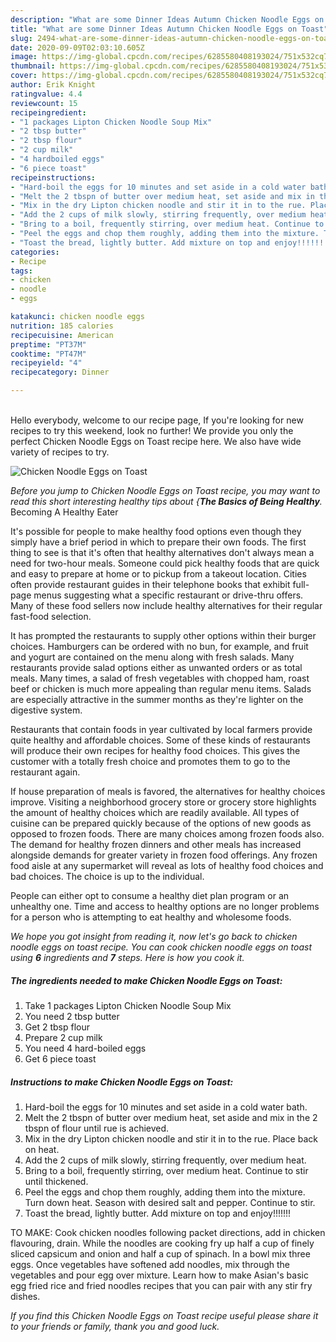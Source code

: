 ```yaml
---
description: "What are some Dinner Ideas Autumn Chicken Noodle Eggs on Toast"
title: "What are some Dinner Ideas Autumn Chicken Noodle Eggs on Toast"
slug: 2494-what-are-some-dinner-ideas-autumn-chicken-noodle-eggs-on-toast
date: 2020-09-09T02:03:10.605Z
image: https://img-global.cpcdn.com/recipes/6285580408193024/751x532cq70/chicken-noodle-eggs-on-toast-recipe-main-photo.jpg
thumbnail: https://img-global.cpcdn.com/recipes/6285580408193024/751x532cq70/chicken-noodle-eggs-on-toast-recipe-main-photo.jpg
cover: https://img-global.cpcdn.com/recipes/6285580408193024/751x532cq70/chicken-noodle-eggs-on-toast-recipe-main-photo.jpg
author: Erik Knight
ratingvalue: 4.4
reviewcount: 15
recipeingredient:
- "1 packages Lipton Chicken Noodle Soup Mix"
- "2 tbsp butter"
- "2 tbsp flour"
- "2 cup milk"
- "4 hardboiled eggs"
- "6 piece toast"
recipeinstructions:
- "Hard-boil the eggs for 10 minutes and set aside in a cold water bath."
- "Melt the 2 tbspn of butter over medium heat, set aside and mix in the 2 tbspn of flour until rue is achieved."
- "Mix in the dry Lipton chicken noodle and stir it in to the rue. Place back on heat."
- "Add the 2 cups of milk slowly, stirring frequently, over medium heat."
- "Bring to a boil, frequently stirring, over medium heat. Continue to stir until thickened."
- "Peel the eggs and chop them roughly, adding them into the mixture. Turn down heat. Season with desired salt and pepper. Continue to stir."
- "Toast the bread, lightly butter. Add mixture on top and enjoy!!!!!!!"
categories:
- Recipe
tags:
- chicken
- noodle
- eggs

katakunci: chicken noodle eggs 
nutrition: 185 calories
recipecuisine: American
preptime: "PT37M"
cooktime: "PT47M"
recipeyield: "4"
recipecategory: Dinner

---
```

<br>
Hello everybody, welcome to our recipe page, If you're looking for new recipes to try this weekend, look no further! We provide you only the perfect Chicken Noodle Eggs on Toast recipe here. We also have wide variety of recipes to try.
<br>


![Chicken Noodle Eggs on Toast](https://img-global.cpcdn.com/recipes/6285580408193024/751x532cq70/chicken-noodle-eggs-on-toast-recipe-main-photo.jpg)

<i>Before you jump to Chicken Noodle Eggs on Toast recipe, you may want to read this short interesting healthy tips about {<strong>The Basics of Being Healthy</strong>.</i>
Becoming A Healthy Eater

It's possible for people to make healthy food options even though they simply have a brief period in which to prepare their own foods. The first thing to see is that it's often that healthy alternatives don't always mean a need for two-hour meals. Someone could pick healthy foods that are quick and easy to prepare at home or to pickup from a takeout location. Cities often provide restaurant guides in their telephone books that exhibit full-page menus suggesting what a specific restaurant or drive-thru offers. Many of these food sellers now include healthy alternatives for their regular fast-food selection.

 It has prompted the restaurants to supply other options within their burger choices. Hamburgers can be ordered with no bun, for example, and fruit and yogurt are contained on the menu along with fresh salads. Many restaurants provide salad options either as unwanted orders or as total meals. Many times, a salad of fresh vegetables with chopped ham, roast beef or chicken is much more appealing than regular menu items.  Salads are especially attractive in the summer months as they're lighter on the digestive system.

Restaurants that contain foods in year cultivated by local farmers provide quite healthy and affordable choices. Some of these kinds of restaurants will produce their own recipes for healthy food choices.  This gives the customer with a totally fresh choice and promotes them to go to the restaurant again.

If house preparation of meals is favored, the alternatives for healthy choices improve. Visiting a neighborhood grocery store or grocery store highlights the amount of healthy choices which are readily available.  All types of cuisine can be prepared quickly because of the options of new goods as opposed to frozen foods. There are many choices among frozen foods also. The demand for healthy frozen dinners and other meals has increased alongside demands for greater variety in frozen food offerings. Any frozen food aisle at any supermarket will reveal as lots of healthy food choices and bad choices. The choice is up to the individual.

People can either opt to consume a healthy diet plan program or an unhealthy one. Time and access to healthy options are no longer problems for a person who is attempting to eat healthy and wholesome foods.


<i>We hope you got insight from reading it, now let's go back to chicken noodle eggs on toast recipe. You can cook chicken noodle eggs on toast using <strong>6</strong> ingredients and <strong>7</strong> steps. Here is how you cook it.
</i>

##### The ingredients needed to make Chicken Noodle Eggs on Toast:

1. Take 1 packages Lipton Chicken Noodle Soup Mix
1. You need 2 tbsp butter
1. Get 2 tbsp flour
1. Prepare 2 cup milk
1. You need 4 hard-boiled eggs
1. Get 6 piece toast


##### Instructions to make Chicken Noodle Eggs on Toast:

1. Hard-boil the eggs for 10 minutes and set aside in a cold water bath.
1. Melt the 2 tbspn of butter over medium heat, set aside and mix in the 2 tbspn of flour until rue is achieved.
1. Mix in the dry Lipton chicken noodle and stir it in to the rue. Place back on heat.
1. Add the 2 cups of milk slowly, stirring frequently, over medium heat.
1. Bring to a boil, frequently stirring, over medium heat. Continue to stir until thickened.
1. Peel the eggs and chop them roughly, adding them into the mixture. Turn down heat. Season with desired salt and pepper. Continue to stir.
1. Toast the bread, lightly butter. Add mixture on top and enjoy!!!!!!!


TO MAKE: Cook chicken noodles following packet directions, add in chicken flavouring, drain. While the noodles are cooking fry up half a cup of finely sliced capsicum and onion and half a cup of spinach. In a bowl mix three eggs. Once vegetables have softened add noodles, mix through the vegetables and pour egg over mixture. Learn how to make Asian&#39;s basic egg fried rice and fried noodles recipes that you can pair with any stir fry dishes. 

<i>If you find this Chicken Noodle Eggs on Toast recipe useful please share it to your friends or family, thank you and good luck.</i>
